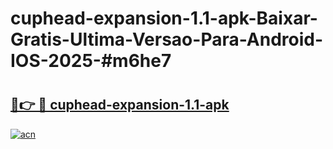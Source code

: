 # cuphead-expansion-1.1-apk-Baixar-Gratis-Ultima-Versao-Para-Android-IOS-2025-#m6he7

# <h2><a href="https://ainizakaria.my?title=cuphead-expansion-1.1-apk&ref=22M">🔗👉 🔴 cuphead-expansion-1.1-apk</a></h2>

[![acn](https://github.com/user-attachments/assets/0f9c940e-d8b0-45ae-aac7-cd30a18b3e1c)](https://ainizakaria.my?title=cuphead-expansion-1.1-apk&ref=22M)

